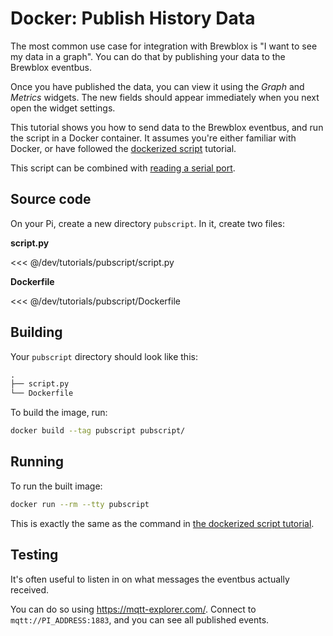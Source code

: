 # Docker: Publish History Data

The most common use case for integration with Brewblox is "I want to see my data in a graph".
You can do that by publishing your data to the Brewblox eventbus.

Once you have published the data, you can view it using the *Graph* and *Metrics* widgets.
The new fields should appear immediately when you next open the widget settings.

This tutorial shows you how to send data to the Brewblox eventbus, and run the script in a Docker container.
It assumes you're either familiar with Docker, or have followed the [dockerized script](../brewscript/) tutorial.

This script can be combined with [reading a serial port](../serialscript/).

## Source code

On your Pi, create a new directory `pubscript`. In it, create two files:

**script.py**

<<< @/dev/tutorials/pubscript/script.py

**Dockerfile**

<<< @/dev/tutorials/pubscript/Dockerfile

## Building

Your `pubscript` directory should look like this:

```txt
.
├── script.py
└── Dockerfile
```

To build the image, run:

```sh
docker build --tag pubscript pubscript/
```

## Running

To run the built image:

```sh
docker run --rm --tty pubscript
```

This is exactly the same as the command in [the dockerized script tutorial](../brewscript/).

## Testing

It's often useful to listen in on what messages the eventbus actually received.

You can do so using <https://mqtt-explorer.com/>.
Connect to `mqtt://PI_ADDRESS:1883`, and you can see all published events.
